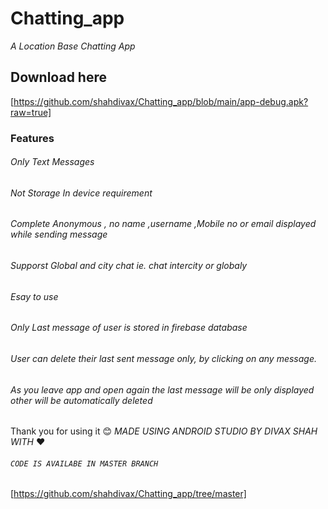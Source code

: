 # Chatting_app
_A Location Base Chatting App_
## Download here
[https://github.com/shahdivax/Chatting_app/blob/main/app-debug.apk?raw=true]
### Features
###### Only Text Messages
###### Not Storage In device requirement
###### Complete Anonymous , no name ,username ,Mobile no or email displayed while sending message
###### Supporst Global and city chat ie. chat intercity or globaly
###### Esay to use
###### Only Last message of user is stored in firebase database
###### User can delete their last sent message only, by clicking on any message.
###### As you leave app and open again the last message will be only displayed other will be automatically deleted
Thank you for using it 😊
*MADE USING ANDROID STUDIO BY DIVAX SHAH WITH* ❤️

###### `CODE IS AVAILABE IN MASTER BRANCH`
[https://github.com/shahdivax/Chatting_app/tree/master]
